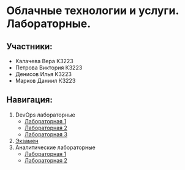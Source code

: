 #  Облачные технологии и услуги. Лабораторные.
## Участники:
- Калачева Вера К3223
- Петрова Виктория К3223
- Денисов Илья К3223
- Марков Даниил К3223
## Навигация:
1. DevOps лабораторные
   - [Лабораторная 1](https://github.com/verkalacheva/vukha_devops_lab_1.git)
   - [Лабораторная 2](https://github.com/verkalacheva/vukha_devops_lab_2.git)
   - [Лабораторная 3](https://github.com/IlyaDenisov88/vukha_devops_lab_3.git)
2. [Экзамен](https://github.com/verkalacheva/vukha_exam.git)
3. Аналитические лабораторные
   - [Лабораторная 1](https://github.com/verkalacheva/aws_vukha.git)
   - [Лабораторная 2](https://github.com/IlyaDenisov88/vukha_azure.git)
